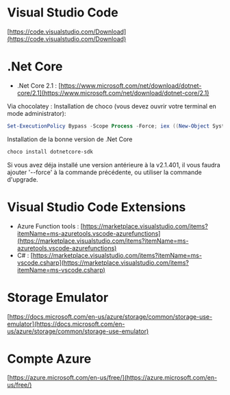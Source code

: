 # Visual Studio Code
[https://code.visualstudio.com/Download](https://code.visualstudio.com/Download)

# .Net Core
- .Net Core 2.1 : [https://www.microsoft.com/net/download/dotnet-core/2.1](https://www.microsoft.com/net/download/dotnet-core/2.1)


Via chocolatey : 
Installation de choco (vous devez ouvrir votre terminal en mode administrator):

```powershell
Set-ExecutionPolicy Bypass -Scope Process -Force; iex ((New-Object System.Net.WebClient).DownloadString('https://chocolatey.org/install.ps1'))
```

Installation de la bonne version de .Net Core
```bash
choco install dotnetcore-sdk 
```

Si vous avez déja  installé une version antérieure à la v2.1.401, il vous faudra ajouter '--force' à la commande précédente, ou utiliser la commande d'upgrade.

# Visual Studio Code Extensions
- Azure Function tools : [https://marketplace.visualstudio.com/items?itemName=ms-azuretools.vscode-azurefunctions](https://marketplace.visualstudio.com/items?itemName=ms-azuretools.vscode-azurefunctions)
- C# : [https://marketplace.visualstudio.com/items?itemName=ms-vscode.csharp](https://marketplace.visualstudio.com/items?itemName=ms-vscode.csharp)


# Storage Emulator
[https://docs.microsoft.com/en-us/azure/storage/common/storage-use-emulator](https://docs.microsoft.com/en-us/azure/storage/common/storage-use-emulator)

# Compte Azure
 [https://azure.microsoft.com/en-us/free/](https://azure.microsoft.com/en-us/free/)

